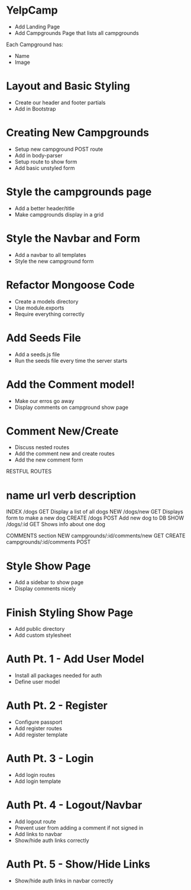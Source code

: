 # YelpCamp

* Add Landing Page
* Add Campgrounds Page that lists all campgrounds

Each Campground has:
* Name
* Image

# Layout and Basic Styling
* Create our header and footer partials
* Add in Bootstrap


# Creating New Campgrounds
* Setup new campground POST route
* Add in body-parser
* Setup route to show form
* Add basic unstyled form


# Style the campgrounds page
* Add a better header/title
* Make campgrounds display in a grid

# Style the Navbar and Form
* Add a navbar to all templates
* Style the new campground form

# Refactor Mongoose Code
* Create a models directory
* Use module.exports
* Require everything correctly

# Add Seeds File
* Add a seeds.js file
* Run the seeds file every time the server starts

# Add the Comment model!
* Make our erros go away
* Display comments on campground show page

# Comment New/Create
* Discuss nested routes
* Add the comment new and create routes
* Add the new comment form


RESTFUL ROUTES

name        url         verb        description
===============================================
INDEX       /dogs       GET     Display a list of all dogs
NEW         /dogs/new   GET     Displays form to make a new dog
CREATE      /dogs       POST    Add new dog to DB
SHOW        /dogs/:id   GET     Shows info about one dog

COMMENTS section
NEW         campgrounds/:id/comments/new    GET
CREATE      campgrounds/:id/comments        POST

# Style Show Page
* Add a sidebar to show page
* Display comments nicely

# Finish Styling Show Page
* Add public directory
* Add custom stylesheet

# Auth Pt. 1 - Add User Model
* Install all packages needed for auth
* Define user model

# Auth Pt. 2 - Register
* Configure passport
* Add register routes
* Add register template

# Auth Pt. 3 - Login
* Add login routes
* Add login template

# Auth Pt. 4 - Logout/Navbar
* Add logout route
* Prevent user from adding a comment if not signed in
* Add links to navbar
* Show/hide auth links correctly

# Auth Pt. 5 - Show/Hide Links
* Show/hide auth links in navbar correctly

